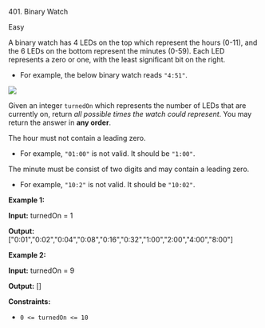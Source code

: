 ﻿401\. Binary Watch

Easy

A binary watch has 4 LEDs on the top which represent the hours (0-11), and the 6 LEDs on the bottom represent the minutes (0-59). Each LED represents a zero or one, with the least significant bit on the right.

*   For example, the below binary watch reads `"4:51"`.

![](https://assets.leetcode.com/uploads/2021/04/08/binarywatch.jpg)

Given an integer `turnedOn` which represents the number of LEDs that are currently on, return _all possible times the watch could represent_. You may return the answer in **any order**.

The hour must not contain a leading zero.

*   For example, `"01:00"` is not valid. It should be `"1:00"`.

The minute must be consist of two digits and may contain a leading zero.

*   For example, `"10:2"` is not valid. It should be `"10:02"`.

**Example 1:**

**Input:** turnedOn = 1

**Output:** \["0:01","0:02","0:04","0:08","0:16","0:32","1:00","2:00","4:00","8:00"\] 

**Example 2:**

**Input:** turnedOn = 9

**Output:** \[\] 

**Constraints:**

*   `0 <= turnedOn <= 10`